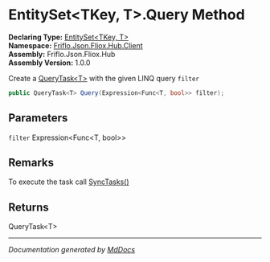 ﻿<!--  
  <auto-generated>   
    The contents of this file were generated by a tool.  
    Changes to this file may be list if the file is regenerated  
  </auto-generated>   
-->

# EntitySet\<TKey, T\>.Query Method

**Declaring Type:** [EntitySet\<TKey, T\>](../index.md)  
**Namespace:** [Friflo.Json.Fliox.Hub.Client](../../index.md)  
**Assembly:** Friflo.Json.Fliox.Hub  
**Assembly Version:** 1.0.0

Create a [QueryTask\<T\>](../../QueryTask-1/index.md) with the given LINQ query `filter`

```csharp
public QueryTask<T> Query(Expression<Func<T, bool>> filter);
```

## Parameters

`filter`  Expression\<Func\<T, bool\>\>

## Remarks

 To execute the task call [SyncTasks()](../../FlioxClient/methods/SyncTasks.md)

## Returns

QueryTask\<T\>

___

*Documentation generated by [MdDocs](https://github.com/ap0llo/mddocs)*
